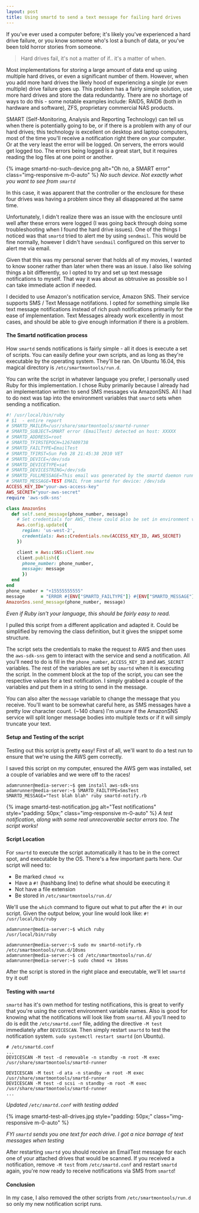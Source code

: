 ```yaml
---
layout: post
title: Using smartd to send a text message for failing hard drives
---
```

If you've ever used a computer before; it's likely you've experienced a hard drive failure, or you know someone who's lost a bunch of data, or you've been told horror stories from someone.

> Hard drives fail, it's not a matter of if.. it's a matter of when.

Most implementations for storing a large amount of data end up using multiple hard drives, or even a significant number of them. However, when you add more hard drives the likely hood of experiencing a single (or even multiple) drive failure goes up. This problem has a fairly simple solution, use more hard drives and store the data redundantly. There are no shortage of ways to do this - some notable examples include: RAID5, RAID6 (both in hardware and software), ZFS, proprietary commercial NAS products.

SMART (Self-Monitoring, Analysis and Reporting Technology) can tell us when there is potentially going to be, or if there is a problem with any of our hard drives; this technology is excellent on desktop and laptop computers, most of the time you'll receive a notification right there on your computer. Or at the very least the error will be logged. On servers, the errors would get logged too. The errors being logged is a great start, but it requires reading the log files at one point or another.

{% image smartd-no-such-device.png alt="Oh no, a SMART error" class="img-responsive m-0-auto" %}
_No such device. Not exactly what you want to see from `smartd`_

In this case, it was apparent that the controller or the enclosure for these four drives was having a problem since they all disappeared at the same time.

Unfortunately, I didn't realize there was an issue with the enclosure until well after these errors were logged (I was going back through doing some troubleshooting when I found the hard drive issues). One of the things I noticed was that `smartd` tried to alert me by using `sendmail`. This would be fine normally, however I didn't have `sendmail` configured on this server to alert me via email.

Given that this was my personal server that holds all of my movies, I wanted to know sooner rather than later when there was an issue. I also like solving things a bit differently, so I opted to try and set up text message notifications to myself. That way it was about as obtrusive as possible so I can take immediate action if needed.

I decided to use Amazon's notification service, Amazon SNS. Their service supports SMS / Text Message notifations. I opted for something simple like text message notifications instead of rich push notifications primarily for the ease of implementation. Text Messages already work excellently in most cases, and should be able to give enough information if there is a problem.

#### The Smartd notification process

How `smartd` sends notifications is fairly simple - all it does is execute a set of scripts. You can easily define your own scripts, and as long as they're executable by the operating system. They'll be ran. On Ubuntu 16.04, this magical directory is `/etc/smartmontools/run.d`.

You can write the script in whatever language you prefer, I personally used Ruby for this implementation. I chose Ruby primarily because I already had an implementation written to send SMS messages via AmazonSNS. All I had to do next was tap into the environment variables that `smartd` sets when sending a notification.

~~~ruby
#! /usr/local/bin/ruby
# $1  - entire report
# SMARTD_MAILER=/usr/share/smartmontools/smartd-runner
# SMARTD_SUBJECT=SMART error (EmailTest) detected on host: XXXXX
# SMARTD_ADDRESS=root
# SMARTD_TFIRSTEPOCH=1267409738
# SMARTD_FAILTYPE=EmailTest
# SMARTD_TFIRST=Sun Feb 28 21:45:38 2010 VET
# SMARTD_DEVICE=/dev/sda
# SMARTD_DEVICETYPE=sat
# SMARTD_DEVICESTRING=/dev/sda
# SMARTD_FULLMESSAGE=This email was generated by the smartd daemon running on:
# SMARTD_MESSAGE=TEST EMAIL from smartd for device: /dev/sda
ACCESS_KEY_ID="your-aws-access-key"
AWS_SECRET="your-aws-secret"
require 'aws-sdk-sns'

class AmazonSns
  def self.send_message(phone_number, message)
    # Set credentials for AWS, these could also be set in environment variables.
    Aws.config.update({
      region: 'us-west-2',
      credentials: Aws::Credentials.new(ACCESS_KEY_ID, AWS_SECRET)
    })

    client = Aws::SNS::Client.new
    client.publish({
      phone_number: phone_number,
      message: message
      })
  end
end
phone_number = "+15555555555"
message      = "ERROR #{ENV["SMARTD_FAILTYPE"]} #{ENV["SMARTD_MESSAGE"]}"
AmazonSns.send_message(phone_number, message)

~~~
_Even if Ruby isn't your language, this should be fairly easy to read._

I pulled this script from a different application and adapted it. Could be simplified by removing the class definition, but it gives the snippet some structure.

The script sets the credentials to make the request to AWS and then uses the `aws-sdk-sns` gem to interact with the service and send a notification. All you'll need to do is fill in the `phone_number`, `ACCESS_KEY_ID` and `AWS_SECRET` variables. The rest of the variables are set by `smartd` when it is executing the script. In the comment block at the top of the script, you can see the respective values for a test notification. I simply grabbed a couple of the variables and put them in a string to send in the message.

You can also alter the `message` variable to change the message that you receive. You'll want to be somewhat careful here, as SMS messages have a pretty low character count. (~140 chars) I'm unsure if the AmazonSNS service will split longer message bodies into multiple texts or if it will simply truncate your text.

#### Setup and Testing of the script

Testing out this script is pretty easy! First of all, we'll want to do a test run to ensure that we're using the AWS gem correctly.

I saved this script on my computer, ensured the AWS gem was installed, set a couple of variables and we were off to the races!

~~~
adamrunner@media-server:~$ gem install aws-sdk-sns
adamrunner@media-server:~$ SMARTD_FAILTYPE=SmsTest SMARTD_MESSAGE="Test blah blah" ruby smartd-notify.rb
~~~

{% image smartd-test-notification.jpg alt="Test notifications" style="padding: 50px;" class="img-responsive m-0-auto" %}
_A test notification, along with some real unrecoverable sector errors too. The script works!_

#### Script Location
For `smartd` to execute the script automatically it has to be in the correct spot, and executable by the OS. There's a few important parts here.
Our script will need to:
- Be marked `chmod +x`
- Have a `#!` (hashbang line) to define what should be executing it
- Not have a file extension
- Be stored in `/etc/smartmontools/run.d/`

We'll use the `which` command to figure out what to put after the `#!` in our script.
Given the output below, your line would look like: `#! /usr/local/bin/ruby`

~~~
adamrunner@media-server:~$ which ruby
/usr/local/bin/ruby

adamrunner@media-server:~$ sudo mv smartd-notify.rb /etc/smartmontools/run.d/10sms
adamrunner@media-server:~$ cd /etc/smartmontools/run.d/
adamrunner@media-server:~$ sudo chmod +x 10sms

~~~

After the script is stored in the right place and executable, we'll let `smartd` try it out!


#### Testing with `smartd`

`smartd` has it's own method for testing notifications, this is great to verify that you're using the correct environment variable names. Also is good for knowing what the notifications will look like from `smartd`. All you'll need to do is edit the `/etc/smartd.conf` file, adding the directive `-M test` immediately after `DEVICESCAN`. Then simply restart `smartd` to test the notification system. `sudo systemctl restart smartd` (on Ubuntu).

```
# /etc/smartd.conf
...
DEVICESCAN -M test -d removable -n standby -m root -M exec /usr/share/smartmontools/smartd-runner

DEVICESCAN -M test -d ata -n standby -m root -M exec /usr/share/smartmontools/smartd-runner
DEVICESCAN -M test -d scsi -n standby -m root -M exec /usr/share/smartmontools/smartd-runner
...
```
_Updated `/etc/smartd.conf` with testing added_

{% image smartd-test-all-drives.jpg style="padding: 50px;" class="img-responsive m-0-auto" %}

_FYI `smartd` sends you one text for each drive. I got a nice barrage of text messages when testing_

After restarting `smartd` you should receive an EmailTest message for each one of your attached drives that would be scanned.
If you received a notification, remove `-M test` from `/etc/smartd.conf` and restart `smartd` again, you're now ready to receive notifications via SMS from `smartd`!

#### Conclusion

In my case, I also removed the other scripts from `/etc/smartmontools/run.d` so only my new notification script runs.